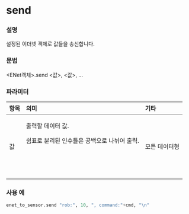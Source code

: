 # send

### 설명

설정된 이더넷 객체로 값들을 송신합니다.

### 문법

&lt;ENet객체&gt;.send &lt;값&gt;, &lt;값&gt;, …



### 파라미터

<table>
  <thead>
    <tr>
      <th style="text-align:left">항목</th>
      <th style="text-align:left">의미</th>
      <th style="text-align:left">기타</th>
    </tr>
  </thead>
  <tbody>
    <tr>
      <td style="text-align:left">값</td>
      <td style="text-align:left">
        <p>출력할 데이터 값.
          <br />
        </p>
        <p>쉼표로 분리된 인수들은
          공백으로 나뉘어 출력.
          <br
          />
        </p>
        <p>
          <br />
        </p>
        <p>
          <br />
        </p>
      </td>
      <td style="text-align:left">모든 데이터형</td>
    </tr>
  </tbody>
</table>

### 사용 예

```python
enet_to_sensor.send "rob:", 10, ", command:"+cmd, "\n"
```




